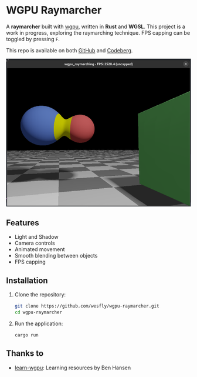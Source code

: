 # WGPU Raymarcher

A **raymarcher** built with [wgpu](https://github.com/gfx-rs/wgpu), written in **Rust** and **WGSL**. This project is a work in progress, exploring the raymarching technique. FPS capping can be toggled by pressing `F`.

This repo is available on both [GitHub](https://github.com/wesfly/wgpu-raymarcher) and [Codeberg](https://codeberg.org/wesfly/wgpu_raymarching).

![Image](screenshots/screenshot.png)

## Features

- Light and Shadow
- Camera controls
- Animated movement
- Smooth blending between objects
- FPS capping

## Installation

1. Clone the repository:

   ```bash
   git clone https://github.com/wesfly/wgpu-raymarcher.git
   cd wgpu-raymarcher
   ```

2. Run the application:

   ```bash
   cargo run
   ```

## Thanks to

- [learn-wgpu](https://github.com/sotrh/learn-wgpu): Learning resources by Ben Hansen
